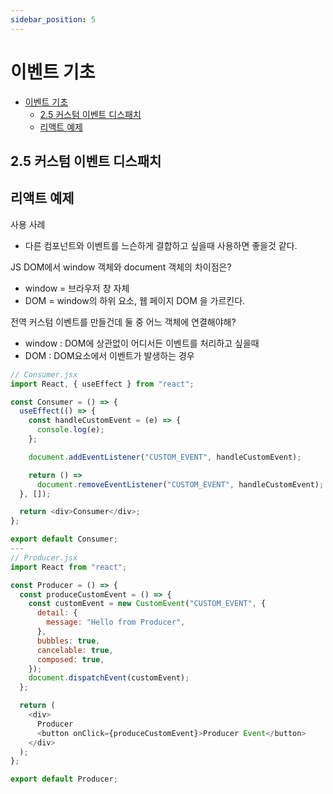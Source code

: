 ```yaml
---
sidebar_position: 5
---
```


# 이벤트 기초  

- [이벤트 기초](#이벤트-기초)
  - [2.5 커스텀 이벤트 디스패치](#25-커스텀-이벤트-디스패치)
  - [리액트 예제](#리액트-예제)

## 2.5 커스텀 이벤트 디스패치  


## 리액트 예제  

사용 사례  
- 다른 컴포넌트와 이벤트를 느슨하게 결합하고 싶을때 사용하면 좋을것 같다.  

JS DOM에서 window 객체와 document 객체의 차이점은?
- window = 브라우저 창 자체  
- DOM = window의 하위 요소, 웹 페이지 DOM 을 가르킨다.   

전역 커스텀 이벤트를 만들건데 둘 중 어느 객체에 연결해야해?
- window : DOM에 상관없이 어디서든 이벤트를 처리하고 싶을때  
- DOM : DOM요소에서 이벤트가 발생하는 경우   


```js
// Consumer.jsx
import React, { useEffect } from "react";

const Consumer = () => {
  useEffect(() => {
    const handleCustomEvent = (e) => {
      console.log(e);
    };

    document.addEventListener("CUSTOM_EVENT", handleCustomEvent);

    return () =>
      document.removeEventListener("CUSTOM_EVENT", handleCustomEvent);
  }, []);

  return <div>Consumer</div>;
};

export default Consumer;
---
// Producer.jsx
import React from "react";

const Producer = () => {
  const produceCustomEvent = () => {
    const customEvent = new CustomEvent("CUSTOM_EVENT", {
      detail: {
        message: "Hello from Producer",
      },
      bubbles: true,
      cancelable: true,
      composed: true,
    });
    document.dispatchEvent(customEvent);
  };

  return (
    <div>
      Producer
      <button onClick={produceCustomEvent}>Producer Event</button>
    </div>
  );
};

export default Producer;


```

